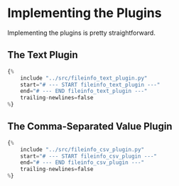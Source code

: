 # Implementing the Plugins

Implementing the plugins is pretty straightforward.

## The Text Plugin

```python
{% 
    include "../src/fileinfo_text_plugin.py" 
    start="# --- START fileinfo_text_plugin ---"
    end="# --- END fileinfo_text_plugin ---"
    trailing-newlines=false
%}
```

## The Comma-Separated Value Plugin

```python
{% 
    include "../src/fileinfo_csv_plugin.py" 
    start="# --- START fileinfo_csv_plugin ---"
    end="# --- END fileinfo_csv_plugin ---"
    trailing-newlines=false
%}
```
